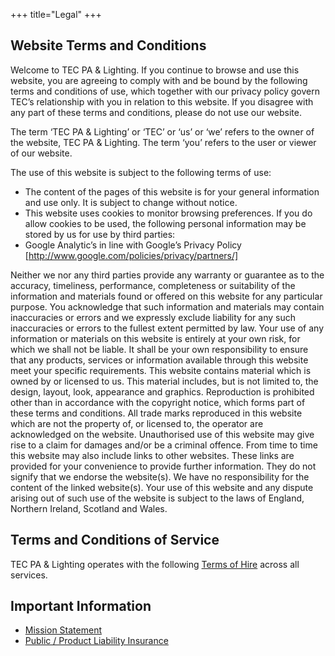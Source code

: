 +++
title="Legal"
+++

## Website Terms and Conditions
Welcome to TEC PA & Lighting. If you continue to browse and use this website, you are agreeing to comply with and be bound by the following terms and conditions of use, which together with our privacy policy govern TEC’s relationship with you in relation to this website. If you disagree with any part of these terms and conditions, please do not use our website.

The term ‘TEC PA & Lighting’ or ‘TEC’ or ‘us’ or ‘we’ refers to the owner of the website, TEC PA & Lighting. The term ‘you’ refers to the user or viewer of our website.

The use of this website is subject to the following terms of use:

* The content of the pages of this website is for your general information and use only. It is subject to change without notice.
* This website uses cookies to monitor browsing preferences. If you do allow cookies to be used, the following personal information may be stored by us for use by third parties:
* Google Analytic’s in line with Google’s Privacy Policy [http://www.google.com/policies/privacy/partners/]

Neither we nor any third parties provide any warranty or guarantee as to the accuracy, timeliness, performance, completeness or suitability of the information and materials found or offered on this website for any particular purpose. You acknowledge that such information and materials may contain inaccuracies or errors and we expressly exclude liability for any such inaccuracies or errors to the fullest extent permitted by law.
Your use of any information or materials on this website is entirely at your own risk, for which we shall not be liable. It shall be your own responsibility to ensure that any products, services or information available through this website meet your specific requirements.
This website contains material which is owned by or licensed to us. This material includes, but is not limited to, the design, layout, look, appearance and graphics. Reproduction is prohibited other than in accordance with the copyright notice, which forms part of these terms and conditions.
All trade marks reproduced in this website which are not the property of, or licensed to, the operator are acknowledged on the website.
Unauthorised use of this website may give rise to a claim for damages and/or be a criminal offence.
From time to time this website may also include links to other websites. These links are provided for your convenience to provide further information. They do not signify that we endorse the website(s). We have no responsibility for the content of the linked website(s).
Your use of this website and any dispute arising out of such use of the website is subject to the laws of England, Northern Ireland, Scotland and Wales.

## Terms and Conditions of Service
TEC PA & Lighting operates with the following [Terms of Hire](/terms.pdf) across all services.

## Important Information
* [Mission Statement](/mission-statement.pdf)
* [Public / Product Liability Insurance](/PLI.pdf)
